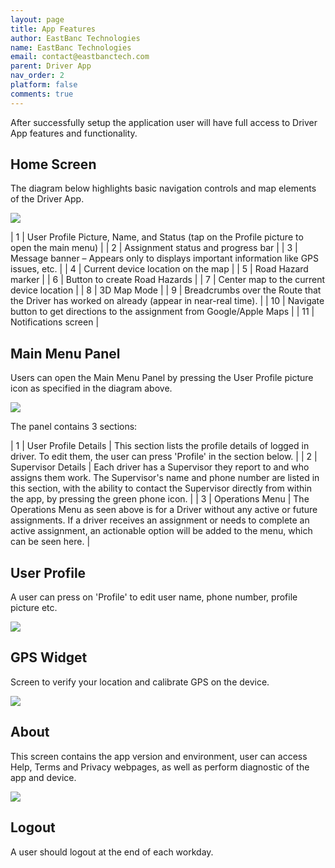 ```yaml
---
layout: page
title: App Features
author: EastBanc Technologies
name: EastBanc Technologies
email: contact@eastbanctech.com
parent: Driver App
nav_order: 2
platform: false
comments: true
---
```


After successfully setup the application user will have full access to Driver App features and functionality.

<section id="Home-Screen" markdown="1">

## Home Screen

The diagram below highlights basic navigation controls and map elements of the Driver App.

<img src="images/driver/da-login-and-navigation/da-home-screen.png" class="ios width-md" data-lightbox="1" />

| 1 | User Profile Picture, Name, and Status (tap on the Profile picture to open the main menu) |
| 2 | Assignment status and progress bar |
| 3 | Message banner – Appears only to displays important information like GPS issues, etc. |
| 4 | Current device location on the map |
| 5 | Road Hazard marker |
| 6 | Button to create Road Hazards |
| 7 | Center map to the current device location |
| 8 | 3D Map Mode |
| 9 | Breadcrumbs over the Route that the Driver has worked on already (appear in near-real time). |
| 10 | Navigate button to get directions to the assignment from Google/Apple Maps |
| 11 | Notifications screen |


<section id="Main-Menu-Panel" markdown="1">

## Main Menu Panel

Users can open the Main Menu Panel by pressing the User Profile picture icon as specified in the diagram above. 

<img src="images/driver/da-login-and-navigation/da-menu.png" class="ios width-sm" data-lightbox="2" />

The panel contains 3 sections:

| 1 | User Profile Details | This section lists the profile details of logged in driver. To edit them, the user can press 'Profile' in the section below. |
| 2 | Supervisor Details | Each driver has a Supervisor they report to and who assigns them work. The Supervisor's name and phone number are listed in this section, with the ability to contact the Supervisor directly from within the app, by pressing the green phone icon. |
| 3 | Operations Menu | The Operations Menu as seen above is for a Driver without any active or future assignments. If a driver receives an assignment or needs to complete an active assignment, an actionable option will be added to the menu, which can be seen here. |

</section>


<section id="User-Profile" markdown="1">

## User Profile

A user can press on 'Profile' to edit user name, phone number, profile picture etc.

<img src="images/driver/da-login-and-navigation/da-user-profile.png" class="ios width-sm" data-lightbox="3" />

</section>

<section id="GPS Widget" markdown="1">

## GPS Widget

Screen to verify your location and calibrate GPS on the device.

<img src="images/driver/da-login-and-navigation/da-gps-widget.png" class="ios width-sm" data-lightbox="4" />

</section>

<section id="About" markdown="1">

## About

This screen contains the app version and environment, user can access Help, Terms and Privacy webpages, as well as perform diagnostic of the app and device.

<img src="images/driver/da-login-and-navigation/da-about.png" class="ios width-sm" data-lightbox="7" />

</section>

<section id="Logout" markdown="1">

## Logout

A user should logout at the end of each workday.

</section>

</section>